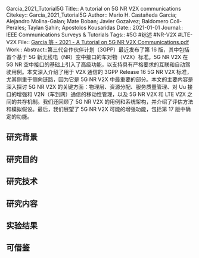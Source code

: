 Garcia\_2021\_Tutorial5G
Title:: A tutorial on 5G NR V2X communications
Citekey:: Garcia\_2021\_Tutorial5G
Author:: Mario H. Castañeda Garcia; Alejandro Molina-Galan; Mate Boban; Javier Gozalvez; Baldomero Coll-Perales; Taylan Şahin; Apostolos Kousaridas
Date:: 2021-01-01
Journal:: IEEE Communications Surveys & Tutorials
Tags:: #5G #综述 #NR-V2X #LTE-V2X 
File:: [Garcia 等 - 2021 - A Tutorial on 5G NR V2X Communications.pdf](zotero://open-pdf/0_482CGF6Q)
Work::
Abstract::第三代合作伙伴计划（3GPP）最近发布了第 16 版，其中包括首个基于 5G 新无线电（NR）空中接口的车对物（V2X）标准。5G NR V2X 在 5G NR 空中接口的基础上引入了高级功能，以支持具有严格要求的互联和自动驾驶用例。本文深入介绍了用于 V2X 通信的 3GPP Release 16 5G NR V2X 标准，尤其侧重于侧向链路，因为它是 5G NR V2X 中最重要的部分。本文的主要内容是深入探讨 5G NR V2X 的关键方面：物理层、资源分配、服务质量管理、对 Uu 接口的增强和 V2N（车到网）通信的移动性管理，以及 5G NR V2X 和 LTE V2X 之间的共存机制。我们还回顾了 5G NR V2X 的用例和系统架构，并介绍了评估方法和模拟假设。最后，我们展望了 5G NR V2X 可能的增强功能，包括第 17 版中确定的功能。
## 研究背景
## 研究目的
## 研究技术
## 研究内容
## 实验结果
## 可借鉴
